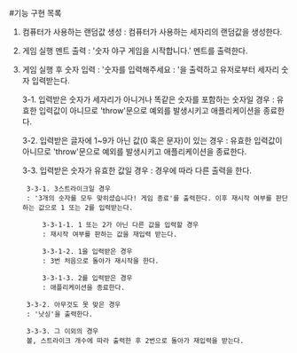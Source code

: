 #기능 구현 목록

1. 컴퓨터가 사용하는 랜덤값 생성
: 컴퓨터가 사용하는 세자리의 랜덤값을 생성한다.

2. 게임 실행 멘트 출력
: '숫자 야구 게임을 시작합니다.' 멘트를 출력한다.

3. 게임 실행 후 숫자 입력
: '숫자를 입력해주세요 : '을 출력하고 유저로부터 세자리 숫자 입력받는다.

    3-1. 입력받은 숫자가 세자리가 아니거나 똑같은 숫자를 포함하는 숫자일 경우
    : 유효한 입력값이 아니므로 'throw'문으로 예외를 발생시키고 애플리케이션을 종료한다.

    3-2. 입력받은 글자에 1~9가 아닌 값(0 혹은 문자)이 있는 경우
    : 유효한 입력값이 아니므로 'throw'문으로 예외를 발생시키고 애플리케이션을 종료한다.

    3-3. 입력받은 숫자가 유효한 값일 경우
    : 경우에 따라 다른 출력을 한다.

        3-3-1. 3스트라이크일 경우
        : '3개의 숫자를 모두 맞히셨습니다! 게임 종료'를 출력한다. 이후 재시작 여부를 판단하는 값으로 1 또는 2를 입력받는다.

            3-3-1-1. 1 또는 2가 아닌 다른 값을 입력할 경우
            : 재시작 여부를 판하는 값을 재입력 받는다.

            3-3-1-2. 1을 입력받은 경우
            : 3번 처음으로 돌아가 재시작을 한다.

            3-3-1-3. 2를 입력받은 경우
            : 애플리케이션을 종료한다.

        3-3-2. 아무것도 못 맞은 경우
        : '낫싱'을 출력한다.

        3-3-3. 그 이외의 경우
        볼, 스트라이크 개수에 따라 출력한 후 2번으로 돌아가 재입력을 받는다.
        